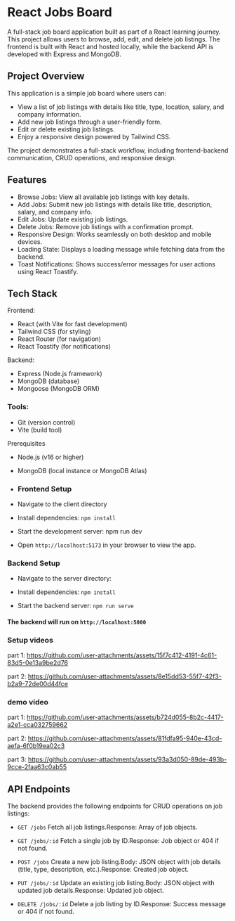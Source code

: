# React Jobs Board
A full-stack job board application built as part of a React learning journey. This project allows users to browse, add, edit, and delete job listings. The frontend is built with React and hosted locally, while the backend API is developed with Express and MongoDB.

## Project Overview
This application is a simple job board where users can:

* View a list of job listings with details like title, type, location, salary, and company information.
* Add new job listings through a user-friendly form.
* Edit or delete existing job listings.
* Enjoy a responsive design powered by Tailwind CSS.

The project demonstrates a full-stack workflow, including frontend-backend communication, CRUD operations, and responsive design.

## Features

* Browse Jobs: View all available job listings with key details.
* Add Jobs: Submit new job listings with details like title, description, salary, and company info.
* Edit Jobs: Update existing job listings.
* Delete Jobs: Remove job listings with a confirmation prompt.
* Responsive Design: Works seamlessly on both desktop and mobile devices.
* Loading State: Displays a loading message while fetching data from the backend.
* Toast Notifications: Shows success/error messages for user actions using React Toastify.

## Tech Stack

Frontend:
  * React (with Vite for fast development)
  * Tailwind CSS (for styling)
  * React Router (for navigation)
  * React Toastify (for notifications)


Backend:
* Express (Node.js framework)
* MongoDB (database)
* Mongoose (MongoDB ORM)


### Tools:
* Git (version control)
* Vite (build tool)

Prerequisites

- Node.js (v16 or higher)
- MongoDB (local instance or MongoDB Atlas)

- ### Frontend Setup

* Navigate to the client directory

* Install dependencies: `npm install`

* Start the development server: npm run dev

* Open `http://localhost:5173` in your browser to view the app.

### Backend Setup

* Navigate to the server directory:

* Install dependencies: `npm install`

* Start the backend server: `npm run serve`

#### The backend will run on `http://localhost:5000`

### Setup videos

part 1:
https://github.com/user-attachments/assets/15f7c412-4191-4c61-83d5-0e13a9be2d76

part 2: 
https://github.com/user-attachments/assets/8e15dd53-55f7-42f3-b2a9-72de00d44fce

### demo video
part 1:
https://github.com/user-attachments/assets/b724d055-8b2c-4417-a2e1-cca032759662

part 2:
https://github.com/user-attachments/assets/81fdfa95-940e-43cd-aefa-6f0b19ea02c3

part 3:
https://github.com/user-attachments/assets/93a3d050-89de-493b-9cce-2faa63c0ab55

## API Endpoints
The backend provides the following endpoints for CRUD operations on job listings:

* `GET /jobs` Fetch all job listings.Response: Array of job objects.

* `GET /jobs/:id` Fetch a single job by ID.Response: Job object or 404 if not found.

* `POST /jobs` Create a new job listing.Body: JSON object with job details (title, type, description, etc.).Response: Created job object.

* `PUT /jobs/:id` Update an existing job listing.Body: JSON object with updated job details.Response: Updated job object.

* `DELETE /jobs/:id` Delete a job listing by ID.Response: Success message or 404 if not found.



